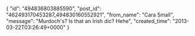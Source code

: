  {
   "id": "494836803885590",
   "post_id": "462493170453287_494830160552921",
   "from_name": "Cara Small",
   "message": "Murdoch's? Is that an Irish dic? Hehe",
   "created_time": "2013-03-22T03:26:49+0000"
 }
